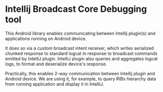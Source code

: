 # Intellij Broadcast Core Debugging tool

This Android library enables communicating between Intellij plugin(s) and applications running on Android device.

It does so via a custom broadcast intent receiver, which writes serialized chunked response to standard logcat in 
response to broadcast commands emitted by IntelliJ plugin. IntelliJ plugin also queries and aggregates logcat logs, to 
format and deserialize device's response. 

Practically, this enables 2-way communication between Intellij plugin and Android device. We are using it, for example, 
to query RIBs hierarchy data from running application and display it in IntelliJ.